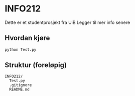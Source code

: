 # INFO212

Dette er et studentprosjekt fra UiB 
Legger til mer info senere 

## Hvordan kjøre

```bash
python Test.py
```

## Struktur (foreløpig)
```
INFO212/
  Test.py
  .gitignore
  README.md
```

